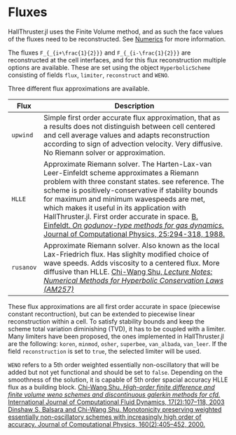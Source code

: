 # Fluxes

HallThruster.jl uses the Finite Volume method, and as such the face values of the fluxes need to be reconstructed. See [Numerics](@ref) for more information. 


The fluxes ``F_{_{i+\frac{1}{2}}}`` and ``F_{_{i-\frac{1}{2}}}`` are reconstructed at the cell interfaces, and for this flux reconstruction multiple options are available. These are set using the object `HyperbolicScheme` consisting of fields `flux`, `limiter`, `reconstruct` and `WENO`.

Three different flux approximations are available. 

| Flux                   |  Description                                                  |
| ----------------------- | ------------------------------------------------------------------------------------------------------------------------ |
| `upwind`                                                    | Simple first order accurate flux approximation, that as a results does not distinguish between cell centered and cell average values and adapts reconstruction according to sign of advection velocity. Very diffusive. No Riemann solver or approximation.   |
| `HLLE`       | Approximate Riemann solver. The Harten-Lax-van Leer-Einfeldt scheme approximates a Riemann problem with three constant states. see reference. The scheme is positively-conservative if stability bounds for maximum and minimum wavespeeds are met, which makes it useful in its application with HallThruster.jl. First order accurate in space. [B. Einfeldt. *On godunov-type methods for gas dynamics.* Journal of Computational Physics, 25:294-318, 1988.](https://epubs.siam.org/doi/10.1137/0725021) |
| `rusanov`                                                     | Approximate Riemann solver. Also known as the local Lax-Friedrich flux. Has slighlty modified choice of wave speeds. Adds viscosity to a centered flux. More diffusive than HLLE. [Chi-Wang Shu, *Lecture Notes: Numerical Methods for Hyperbolic Conservation Laws (AM257)*](https://mathema.tician.de/dl/academic/notes/257/257.pdf)


These flux approximations are all first order accurate in space (piecewise constant recontruction), but can be extended to piecewise linear reconstruction within a cell. To satisfy stability bounds and keep the scheme total variation diminishing (TVD), it has to be coupled with a limiter. Many limiters have been proposed, the ones implemented in HallThruster.jl are the following: `koren`, `minmod`, `osher`, `superbee`, `van_albada`, `van_leer`. If the field `reconstruction` is set to `true`, the selected limiter will be used. 


`WENO` refers to a 5th order weighted essentially non-oscillatory that will be added but not yet functional and should be set to `false`. Depending on the smoothness of the solution, it is capable of 5th order spacial accuracy HLLE flux as a building block. [Chi-Wang Shu. *High-order finite difference and finite volume weno schemes and discontinuous galerkin
methods for cfd.* International Journal of Computational Fluid Dynamics, 17(2):107–118, 2003](https://www.tandfonline.com/doi/abs/10.1080/1061856031000104851) [Dinshaw S. Balsara and Chi-Wang Shu. Monotonicity preserving weighted essentially non-oscillatory schemes with increasingly high order of accuracy. Journal of Computational Physics, 160(2):405–452, 2000.](https://www.sciencedirect.com/science/article/pii/S002199910096443X)
